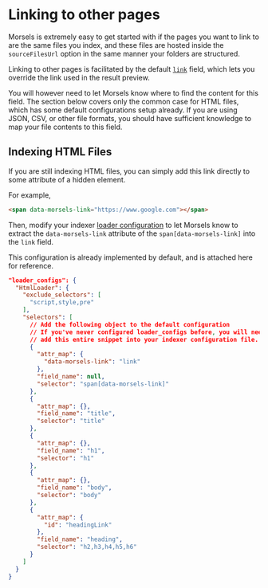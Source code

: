 # Linking to other pages

Morsels is extremely easy to get started with if the pages you want to link to are the same files you index, and these files are hosted inside the `sourceFilesUrl` option in the same manner your folders are structured.

Linking to other pages is facilitated by the default [`link`](./indexer/fields.md#default-field-configuration) field, which lets you override the link used in the result preview.

You will however need to let Morsels know where to find the content for this field. The section below covers only the common case for HTML files, which has some default configurations setup already. If you are using JSON, CSV, or other file formats, you should have sufficient knowledge to map your file contents to this field.

## Indexing HTML Files

If you are still indexing HTML files, you can simply add this link directly to some attribute of a hidden element.

For example,

```html
<span data-morsels-link="https://www.google.com"></span>
```

Then, modify your indexer [loader configuration](./indexer/indexing.md#html-files-loader_configshtmlloader) to let Morsels know to extract the `data-morsels-link` attribute of the `span[data-morsels-link]` into the `link` field.

This configuration is already implemented by default, and is attached here for reference.

```json
"loader_configs": {
  "HtmlLoader": {
    "exclude_selectors": [
      "script,style,pre"
    ],
    "selectors": [
      // Add the following object to the default configuration
      // If you've never configured loader_configs before, you will need to
      // add this entire snippet into your indexer configuration file.
      {
        "attr_map": {
          "data-morsels-link": "link"
        },
        "field_name": null,
        "selector": "span[data-morsels-link]"
      },
      {
        "attr_map": {},
        "field_name": "title",
        "selector": "title"
      },
      {
        "attr_map": {},
        "field_name": "h1",
        "selector": "h1"
      },
      {
        "attr_map": {},
        "field_name": "body",
        "selector": "body"
      },
      {
        "attr_map": {
          "id": "headingLink"
        },
        "field_name": "heading",
        "selector": "h2,h3,h4,h5,h6"
      }
    ]
  }
}
```
